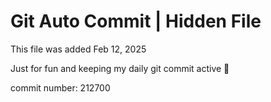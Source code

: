 # Git Auto Commit | Hidden File

This file was added Feb 12, 2025

Just for fun and keeping my daily git commit active 🤪

commit number: 212700
